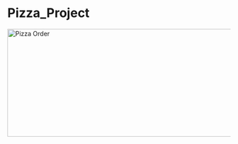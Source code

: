 # Pizza_Project
<img width="782" height="243" alt="Pizza Order" src="https://github.com/user-attachments/assets/fcd93b4d-94f5-4dee-9221-1d9e07a0733f" />
